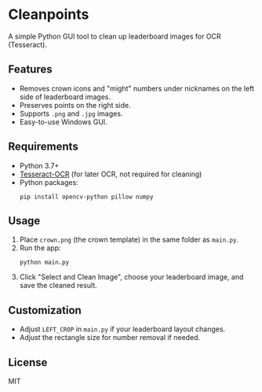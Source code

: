 # Cleanpoints

A simple Python GUI tool to clean up leaderboard images for OCR (Tesseract).

## Features

- Removes crown icons and "might" numbers under nicknames on the left side of leaderboard images.
- Preserves points on the right side.
- Supports `.png` and `.jpg` images.
- Easy-to-use Windows GUI.

## Requirements

- Python 3.7+
- [Tesseract-OCR](https://github.com/tesseract-ocr/tesseract) (for later OCR, not required for cleaning)
- Python packages:
  ```
  pip install opencv-python pillow numpy
  ```

## Usage

1. Place `crown.png` (the crown template) in the same folder as `main.py`.
2. Run the app:
   ```
   python main.py
   ```
3. Click "Select and Clean Image", choose your leaderboard image, and save the cleaned result.

## Customization

- Adjust `LEFT_CROP` in `main.py` if your leaderboard layout changes.
- Adjust the rectangle size for number removal if needed.

## License

MIT